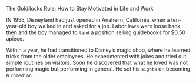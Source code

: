 The Goldilocks Rule: How to Stay Motivated in Life and Work

IN 1955, Disneyland had just opened in Anaheim, California, when a
ten-year-old boy walked in and asked for a job. Labor laws were
loose back then and the boy managed to `land` a position selling
guidebooks for $0.50 apiece.

Within a year, he had transitioned to Disney’s magic shop, where he
learned tricks from the older employees. He experimented with jokes
and tried out simple routines on visitors. Soon he discovered that what
he loved was not performing magic but performing in general. He set
his `sights` on becoming a `comedian`.